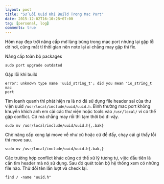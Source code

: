 ```yaml
---
layout: post
title: "Sử Lỗi Uuid Khi Build Trong Mac Port"
date: 2015-12-02T16:10:28+07:00
tag: [personal, log]
comments: true
---
```


Hôm nay đẹp trời nâng cấp mớ lùng bùng trong mac port nhưng lại gặp lỗi
dở hơi, cũng mất tí thời gian nên note lại ai chẳng may gặp thì fix.

Nâng cấp toàn bộ packages

```
sudo port upgrade outdated
```

Gặp lỗi khi build

```
error: unknown type name 'uuid_string_t'; did you mean 'io_string_t mac
port
```

Tìm loanh quanh thì phát hiện ra là nó đã sử dụng file header sai của
thư viện uuid `/usr/local/include/uuid/uuid.h`. Bình thường mac port
không khuyến khích anh em cài các thư viện hoặc tools vào `/usr/local/`
vì có thể gặp conflict. Cơ mà chẳng may rồi thì tạm thời bỏ đi vậy.

```
sudo mv /usr/local/include/uuid/uuid.h{,.bak}
```

Chờ nâng cấp xong lại move về như cũ hoặc cứ để đấy, chạy cái gì thấy
lỗi thì move sau.

```
sudo mv /usr/local/include/uuid/uuid.h{.bak,}
```

Các trường hợp conflict khác cũng có thể xử lý tương tự, việc đầu tiên
là cần tìm header mà nó sử dụng. Sau đó quét toàn bộ hệ thống xem có
những file nào. Thử đổi tên lần lượt và check lại.

```
find / -name "uuid.h"
```
